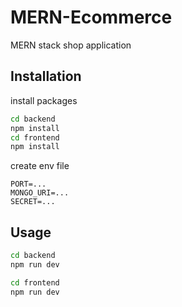 # MERN-Ecommerce
MERN stack shop application

## Installation

install packages
```bash
cd backend
npm install
cd frontend
npm install
```
create env file
```env
PORT=...
MONGO_URI=...
SECRET=...
```

## Usage

```bash
cd backend
npm run dev

cd frontend
npm run dev
```
